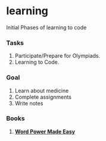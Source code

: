 # learning
Initial Phases of learning to code


### Tasks

1. Participate/Prepare for Olympiads.
2. Learning to Code.

### Goal

1. Learn about medicine 
2. Complete assignments
3. Write notes

### Books

1. [**Word Power Made Easy**](https://www.amazon.in/Word-Power-Made-Easy-Paperback/dp/B077QND5YK/ref=tmm_pap_swatch_0?_encoding=UTF8&qid=&sr=)
